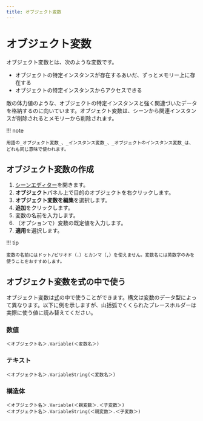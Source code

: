 ```yaml
---
title: オブジェクト変数
---
```

# オブジェクト変数

オブジェクト変数とは、次のような変数です。

- オブジェクトの特定インスタンスが存在するあいだ、ずっとメモリー上に存在する
- オブジェクトの特定インスタンスからアクセスできる

敵の体力値のような、オブジェクトの特定インスタンスと強く関連づいたデータを格納するのに向いています。オブジェクト変数は、シーンから関連インスタンスが削除されるとメモリーから削除されます。

!!! note

    用語の_オブジェクト変数_、_インスタンス変数_、_オブジェクトのインスタンス変数_は、どれも同じ意味で使われます。

## オブジェクト変数の作成

1. [シーンエディター](/ja/gdevelop5/interface/scene-editor)を開きます。
2. **オブジェクト**パネル上で目的のオブジェクトを右クリックします。
3. **オブジェクト変数を編集**を選択します。
4. **追加**をクリックします。
5. 変数の名前を入力します。
6. （オプションで）変数の既定値を入力します。
7. **適用**を選択します。

!!! tip

    変数の名前にはドット/ピリオド（.）とカンマ（,）を使えません。変数名には英数字のみを使うことをおすすめします。

## オブジェクト変数を式の中で使う

オブジェクト変数は[式](/ja/gdevelop5/all-features/expressions)の中で使うことができます。構文は変数のデータ型によって異なります。以下に例を示しますが、山括弧でくくられたプレースホルダーは実際に使う値に読み替えてください。

### 数値

```
＜オブジェクト名＞.Variable(＜変数名＞)
```

### テキスト

```
＜オブジェクト名＞.VariableString(＜変数名＞)
```

### 構造体

```
＜オブジェクト名＞.Variable(＜親変数＞.＜子変数＞)
＜オブジェクト名＞.VariableString(＜親変数＞.＜子変数＞)
```